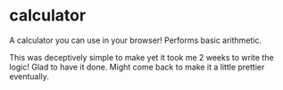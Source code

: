 # calculator

A calculator you can use in your browser! Performs basic arithmetic.

This was deceptively simple to make yet it took me 2 weeks to write the logic!
Glad to have it done. Might come back to make it a little prettier eventually.